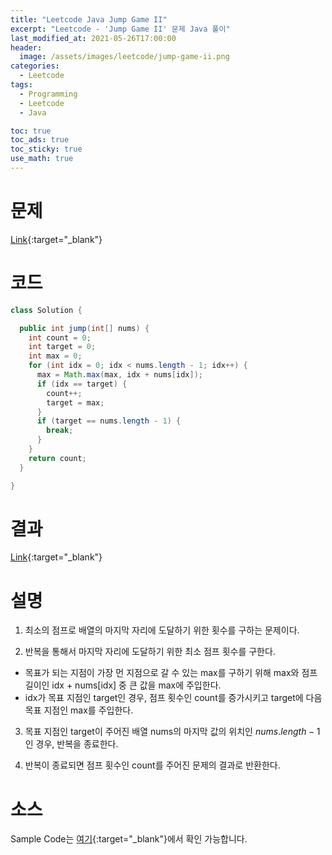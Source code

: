 ```yaml
---
title: "Leetcode Java Jump Game II"
excerpt: "Leetcode - 'Jump Game II' 문제 Java 풀이"
last_modified_at: 2021-05-26T17:00:00
header:
  image: /assets/images/leetcode/jump-game-ii.png
categories:
  - Leetcode
tags:
  - Programming
  - Leetcode
  - Java

toc: true
toc_ads: true
toc_sticky: true
use_math: true
---
```

# 문제
[Link](https://leetcode.com/problems/jump-game-ii/){:target="_blank"}

# 코드
```java
class Solution {

  public int jump(int[] nums) {
    int count = 0;
    int target = 0;
    int max = 0;
    for (int idx = 0; idx < nums.length - 1; idx++) {
      max = Math.max(max, idx + nums[idx]);
      if (idx == target) {
        count++;
        target = max;
      }
      if (target == nums.length - 1) {
        break;
      }
    }
    return count;
  }

}
```

# 결과
[Link](https://leetcode.com/submissions/detail/498893061/){:target="_blank"}

# 설명
1. 최소의 점프로 배열의 마지막 자리에 도달하기 위한 횟수를 구하는 문제이다.

2. 반복을 통해서 마지막 자리에 도달하기 위한 최소 점프 횟수를 구한다.
- 목표가 되는 지점이 가장 먼 지점으로 갈 수 있는 max를 구하기 위해 max와 점프 길이인 idx + nums[idx] 중 큰 값을 max에 주입한다.
- idx가 목표 지점인 target인 경우, 점프 횟수인 count를 증가시키고 target에 다음 목표 지점인 max를 주입한다.

3. 목표 지점인 target이 주어진 배열 nums의 마지막 값의 위치인 $nums.length - 1$인 경우, 반복을 종료한다.

4. 반복이 종료되면 점프 횟수인 count를 주어진 문제의 결과로 반환한다.

# 소스
Sample Code는 [여기](https://github.com/GracefulSoul/leetcode/blob/master/src/main/java/gracefulsoul/problems/JumpGameII.java){:target="_blank"}에서 확인 가능합니다.